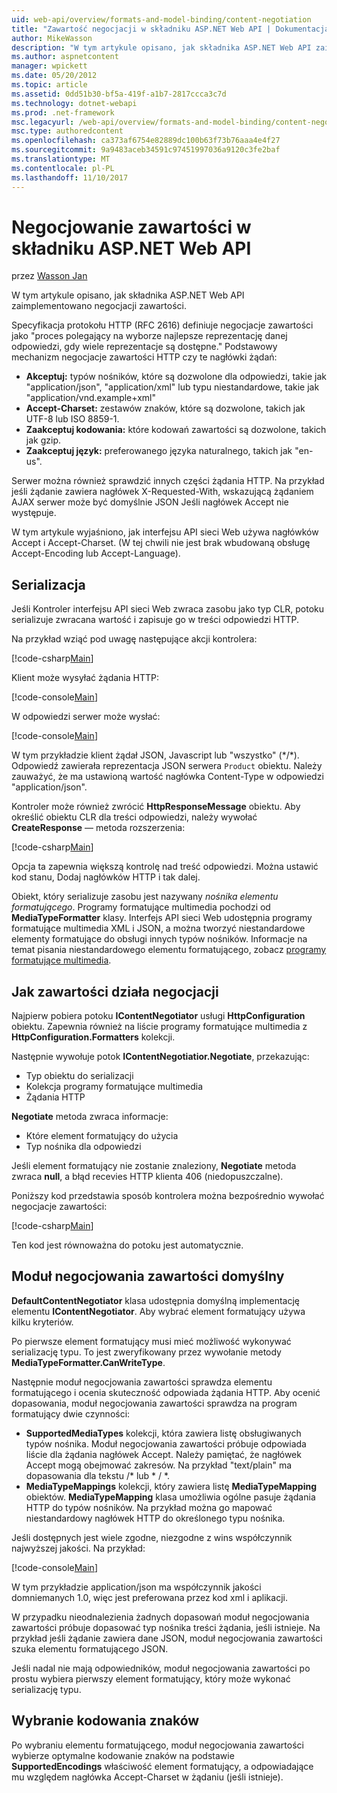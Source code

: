 ```yaml
---
uid: web-api/overview/formats-and-model-binding/content-negotiation
title: "Zawartość negocjacji w składniku ASP.NET Web API | Dokumentacja firmy Microsoft"
author: MikeWasson
description: "W tym artykule opisano, jak składnika ASP.NET Web API zaimplementowano negocjacje zawartości HTTP."
ms.author: aspnetcontent
manager: wpickett
ms.date: 05/20/2012
ms.topic: article
ms.assetid: 0dd51b30-bf5a-419f-a1b7-2817ccca3c7d
ms.technology: dotnet-webapi
ms.prod: .net-framework
msc.legacyurl: /web-api/overview/formats-and-model-binding/content-negotiation
msc.type: authoredcontent
ms.openlocfilehash: ca373af6754e82889dc100b63f73b76aaa4e4f27
ms.sourcegitcommit: 9a9483aceb34591c97451997036a9120c3fe2baf
ms.translationtype: MT
ms.contentlocale: pl-PL
ms.lasthandoff: 11/10/2017
---
```

<a name="content-negotiation-in-aspnet-web-api"></a>Negocjowanie zawartości w składniku ASP.NET Web API
====================
przez [Wasson Jan](https://github.com/MikeWasson)

W tym artykule opisano, jak składnika ASP.NET Web API zaimplementowano negocjacji zawartości.

Specyfikacja protokołu HTTP (RFC 2616) definiuje negocjacje zawartości jako "proces polegający na wyborze najlepsze reprezentację danej odpowiedzi, gdy wiele reprezentacje są dostępne." Podstawowy mechanizm negocjacje zawartości HTTP czy te nagłówki żądań:

- **Akceptuj:** typów nośników, które są dozwolone dla odpowiedzi, takie jak "application/json", "application/xml" lub typu niestandardowe, takie jak &quot;application/vnd.example+xml&quot;
- **Accept-Charset:** zestawów znaków, które są dozwolone, takich jak UTF-8 lub ISO 8859-1.
- **Zaakceptuj kodowania:** które kodowań zawartości są dozwolone, takich jak gzip.
- **Zaakceptuj język:** preferowanego języka naturalnego, takich jak "en-us".

Serwer można również sprawdzić innych części żądania HTTP. Na przykład jeśli żądanie zawiera nagłówek X-Requested-With, wskazującą żądaniem AJAX serwer może być domyślnie JSON Jeśli nagłówek Accept nie występuje.

W tym artykule wyjaśniono, jak interfejsu API sieci Web używa nagłówków Accept i Accept-Charset. (W tej chwili nie jest brak wbudowaną obsługę Accept-Encoding lub Accept-Language).

## <a name="serialization"></a>Serializacja

Jeśli Kontroler interfejsu API sieci Web zwraca zasobu jako typ CLR, potoku serializuje zwracana wartość i zapisuje go w treści odpowiedzi HTTP.

Na przykład wziąć pod uwagę następujące akcji kontrolera:

[!code-csharp[Main](content-negotiation/samples/sample1.cs)]

Klient może wysyłać żądania HTTP:

[!code-console[Main](content-negotiation/samples/sample2.cmd)]

W odpowiedzi serwer może wysłać:

[!code-console[Main](content-negotiation/samples/sample3.cmd)]

W tym przykładzie klient żądał JSON, Javascript lub "wszystko" (\*/\*). Odpowiedź zawierała reprezentacja JSON serwera `Product` obiektu. Należy zauważyć, że ma ustawioną wartość nagłówka Content-Type w odpowiedzi &quot;application/json&quot;.

Kontroler może również zwrócić **HttpResponseMessage** obiektu. Aby określić obiektu CLR dla treści odpowiedzi, należy wywołać **CreateResponse** — metoda rozszerzenia:

[!code-csharp[Main](content-negotiation/samples/sample4.cs)]

Opcja ta zapewnia większą kontrolę nad treść odpowiedzi. Można ustawić kod stanu, Dodaj nagłówków HTTP i tak dalej.

Obiekt, który serializuje zasobu jest nazywany *nośnika elementu formatującego*. Programy formatujące multimedia pochodzi od **MediaTypeFormatter** klasy. Interfejs API sieci Web udostępnia programy formatujące multimedia XML i JSON, a można tworzyć niestandardowe elementy formatujące do obsługi innych typów nośników. Informacje na temat pisania niestandardowego elementu formatującego, zobacz [programy formatujące multimedia](media-formatters.md).

## <a name="how-content-negotiation-works"></a>Jak zawartości działa negocjacji

Najpierw pobiera potoku **IContentNegotiator** usługi **HttpConfiguration** obiektu. Zapewnia również na liście programy formatujące multimedia z **HttpConfiguration.Formatters** kolekcji.

Następnie wywołuje potok **IContentNegotiatior.Negotiate**, przekazując:

- Typ obiektu do serializacji
- Kolekcja programy formatujące multimedia
- Żądania HTTP

**Negotiate** metoda zwraca informacje:

- Które element formatujący do użycia
- Typ nośnika dla odpowiedzi

Jeśli element formatujący nie zostanie znaleziony, **Negotiate** metoda zwraca **null**, a błąd recevies HTTP klienta 406 (niedopuszczalne).

Poniższy kod przedstawia sposób kontrolera można bezpośrednio wywołać negocjacje zawartości:

[!code-csharp[Main](content-negotiation/samples/sample5.cs)]

Ten kod jest równoważna do potoku jest automatycznie.

## <a name="default-content-negotiator"></a>Moduł negocjowania zawartości domyślny

**DefaultContentNegotiator** klasa udostępnia domyślną implementację elementu **IContentNegotiator**. Aby wybrać element formatujący używa kilku kryteriów.

Po pierwsze element formatujący musi mieć możliwość wykonywać serializację typu. To jest zweryfikowany przez wywołanie metody **MediaTypeFormatter.CanWriteType**.

Następnie moduł negocjowania zawartości sprawdza elementu formatującego i ocenia skuteczność odpowiada żądania HTTP. Aby ocenić dopasowania, moduł negocjowania zawartości sprawdza na program formatujący dwie czynności:

- **SupportedMediaTypes** kolekcji, która zawiera listę obsługiwanych typów nośnika. Moduł negocjowania zawartości próbuje odpowiada liście dla żądania nagłówek Accept. Należy pamiętać, że nagłówek Accept mogą obejmować zakresów. Na przykład "text/plain" ma dopasowania dla tekstu /\* lub \* / \*.
- **MediaTypeMappings** kolekcji, który zawiera listę **MediaTypeMapping** obiektów. **MediaTypeMapping** klasa umożliwia ogólne pasuje żądania HTTP do typów nośników. Na przykład można go mapować niestandardowy nagłówek HTTP do określonego typu nośnika.

Jeśli dostępnych jest wiele zgodne, niezgodne z wins współczynnik najwyższej jakości. Na przykład:

[!code-console[Main](content-negotiation/samples/sample6.cmd)]

W tym przykładzie application/json ma współczynnik jakości domniemanych 1.0, więc jest preferowana przez kod xml i aplikacji.

W przypadku nieodnalezienia żadnych dopasowań moduł negocjowania zawartości próbuje dopasować typ nośnika treści żądania, jeśli istnieje. Na przykład jeśli żądanie zawiera dane JSON, moduł negocjowania zawartości szuka elementu formatującego JSON.

Jeśli nadal nie mają odpowiedników, moduł negocjowania zawartości po prostu wybiera pierwszy element formatujący, który może wykonać serializację typu.

## <a name="selecting-a-character-encoding"></a>Wybranie kodowania znaków

Po wybraniu elementu formatującego, moduł negocjowania zawartości wybierze optymalne kodowanie znaków na podstawie **SupportedEncodings** właściwość element formatujący, a odpowiadające mu względem nagłówka Accept-Charset w żądaniu (jeśli istnieje).
